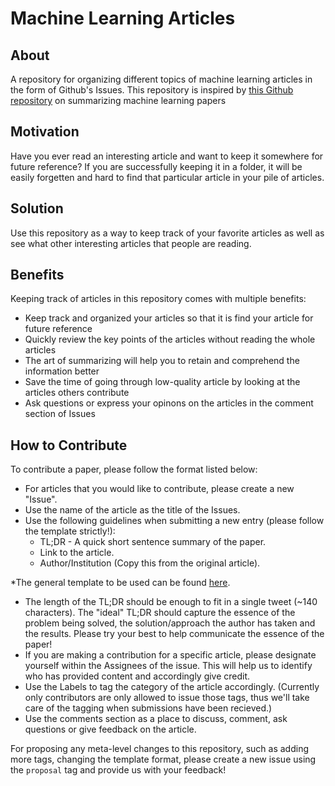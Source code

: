 # Machine Learning Articles

## About

A repository for organizing different topics of machine learning articles in the form of Github's Issues. This repository is inspired by [this Github repository](https://github.com/yutarochan/arXivTimes) on summarizing machine learning papers

## Motivation

Have you ever read an interesting article and want to keep it somewhere for future reference? If you are successfully keeping it in a folder, it will be easily forgetten and hard to find that particular article in your pile of articles.   

## Solution

Use this repository as a way to keep track of your favorite articles as well as see what other interesting articles that people are reading. 

## Benefits
Keeping track of articles in this repository comes with multiple benefits:

* Keep track and organized your articles so that it is find your article for future reference
* Quickly review the key points of the articles without reading the whole articles
* The art of summarizing will help you to retain and comprehend the information better
* Save the time of going through low-quality article by looking at the articles others contribute
* Ask questions or express your opinons on the articles in the comment section of Issues

## How to Contribute

To contribute a paper, please follow the format listed below:

* For articles that you would like to contribute, please create a new "Issue".
* Use the name of the article as the title of the Issues.
* Use the following guidelines when submitting a new entry (please follow the template strictly!):
  * TL;DR - A quick short sentence summary of the paper.
  * Link to the article.
  * Author/Institution (Copy this from the original article).
  
*The general template to be used can be found [here](./ISSUE_TEMPLATE.md).
* The length of the TL;DR should be enough to fit in a single tweet (~140 characters). The "ideal" TL;DR should capture the essence of the problem being solved, the solution/approach the author has taken and the results. Please try your best to help communicate the essence of the paper!
* If you are making a contribution for a specific article, please designate yourself within the Assignees of the issue. This will help us to identify who has provided content and accordingly give credit.
* Use the Labels to tag the category of the article accordingly. (Currently only contributors are only allowed to issue those tags, thus we'll take care of the tagging when submissions have been recieved.)
* Use the comments section as a place to discuss, comment, ask questions or give feedback on the article.

For proposing any meta-level changes to this repository, such as adding more tags, changing the template format, please create a new issue using the `proposal` tag and provide us with your feedback!

